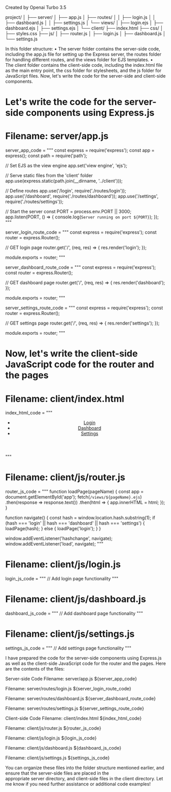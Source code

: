 Created by Openai Turbo 3.5

project/
│
├── server/
│   ├── app.js
│   ├── routes/
│   │   ├── login.js
│   │   ├── dashboard.js
│   │   ├── settings.js
│   └── views/
│       ├── login.ejs
│       ├── dashboard.ejs
│       ├── settings.ejs
│
└── client/
    ├── index.html
    ├── css/
    │   ├── styles.css
    ├── js/
    │   ├── router.js
    │   ├── login.js
    │   ├── dashboard.js
    │   └── settings.js

In this folder structure:
    • The server folder contains the server-side code, including the app.js file for setting up the Express server, the routes folder for handling different routes, and the views folder for EJS templates.
    • The client folder contains the client-side code, including the index.html file as the main entry point, the css folder for stylesheets, and the js folder for JavaScript files.
Now, let's write the code for the server-side and client-side components.

# Let's write the code for the server-side components using Express.js

# Filename: server/app.js
server_app_code = """
const express = require('express');
const app = express();
const path = require('path');

// Set EJS as the view engine
app.set('view engine', 'ejs');

// Serve static files from the 'client' folder
app.use(express.static(path.join(__dirname, '../client')));

// Define routes
app.use('/login', require('./routes/login'));
app.use('/dashboard', require('./routes/dashboard'));
app.use('/settings', require('./routes/settings'));

// Start the server
const PORT = process.env.PORT || 3000;
app.listen(PORT, () => {
  console.log(`Server running on port ${PORT}`);
});
"""

server_login_route_code = """
const express = require('express');
const router = express.Router();

// GET login page
router.get('/', (req, res) => {
  res.render('login');
});

module.exports = router;
"""

server_dashboard_route_code = """
const express = require('express');
const router = express.Router();

// GET dashboard page
router.get('/', (req, res) => {
  res.render('dashboard');
});

module.exports = router;
"""

server_settings_route_code = """
const express = require('express');
const router = express.Router();

// GET settings page
router.get('/', (req, res) => {
  res.render('settings');
});

module.exports = router;
"""
# Now, let's write the client-side JavaScript code for the router and the pages

# Filename: client/index.html
index_html_code = """
<!DOCTYPE html>
<html lang="en">
<head>
  <meta charset="UTF-8">
  <meta name="viewport" content="width=device-width, initial-scale=1.0">
  <title>MultiModal App</title>
  <link rel="stylesheet" href="css/styles.css">
</head>
<body>
  <header>
    <nav>
      <ul>
        <li><a href="#/login">Login</a></li>
        <li><a href="#/dashboard">Dashboard</a></li>
        <li><a href="#/settings">Settings</a></li>
      </ul>
    </nav>
  </header>
  <main id="app"></main>
  <script src="js/router.js"></script>
</body>
</html>
"""

# Filename: client/js/router.js
router_js_code = """
function loadPage(pageName) {
  const app = document.getElementById('app');
  fetch(`/views/${pageName}.ejs`)
    .then(response => response.text())
    .then(html => {
      app.innerHTML = html;
    });
}

function navigate() {
  const hash = window.location.hash.substring(1);
  if (hash === 'login' || hash === 'dashboard' || hash === 'settings') {
    loadPage(hash);
  } else {
    loadPage('login');
  }
}

window.addEventListener('hashchange', navigate);
window.addEventListener('load', navigate);
"""

# Filename: client/js/login.js
login_js_code = """
// Add login page functionality
"""

# Filename: client/js/dashboard.js
dashboard_js_code = """
// Add dashboard page functionality
"""

# Filename: client/js/settings.js
settings_js_code = """
// Add settings page functionality
"""

I have prepared the code for the server-side components using Express.js as well as the client-side JavaScript code for the router and the pages. Here are the contents of the files:


Server-side Code
Filename: server/app.js
${server_app_code}

Filename: server/routes/login.js
${server_login_route_code}

Filename: server/routes/dashboard.js
${server_dashboard_route_code}

Filename: server/routes/settings.js
${server_settings_route_code}


Client-side Code
Filename: client/index.html
${index_html_code}

Filename: client/js/router.js
${router_js_code}

Filename: client/js/login.js
${login_js_code}

Filename: client/js/dashboard.js
${dashboard_js_code}

Filename: client/js/settings.js
${settings_js_code}

You can organize these files into the folder structure mentioned earlier, and ensure that the server-side files are placed in the appropriate server directory, and client-side files in the client directory.
Let me know if you need further assistance or additional code examples!